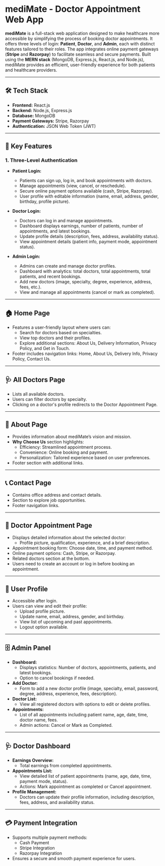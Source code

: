 # mediMate - Doctor Appointment Web App

**mediMate** is a full-stack web application designed to make healthcare more accessible by simplifying the process of booking doctor appointments. It offers three levels of login: **Patient**, **Doctor**, and **Admin**, each with distinct features tailored to their roles. The app integrates online payment gateways (**Stripe** and **Razorpay**) to facilitate seamless and secure payments. Built using the **MERN stack** (MongoDB, Express.js, React.js, and Node.js), mediMate provides an efficient, user-friendly experience for both patients and healthcare providers.

---

## 🛠️ Tech Stack

- **Frontend:** React.js  
- **Backend:** Node.js, Express.js  
- **Database:** MongoDB  
- **Payment Gateways:** Stripe, Razorpay  
- **Authentication:** JSON Web Token (JWT)  

---

## 🔑 Key Features

### 1. Three-Level Authentication

- **Patient Login:**
  - Patients can sign up, log in, and book appointments with doctors.
  - Manage appointments (view, cancel, or reschedule).
  - Secure online payment options available (cash, Stripe, Razorpay).
  - User profile with editable information (name, email, address, gender, birthday, profile picture).

- **Doctor Login:**
  - Doctors can log in and manage appointments.
  - Dashboard displays earnings, number of patients, number of appointments, and latest bookings.
  - Update profile details (description, fees, address, availability status).
  - View appointment details (patient info, payment mode, appointment status).

- **Admin Login:**
  - Admins can create and manage doctor profiles.
  - Dashboard with analytics: total doctors, total appointments, total patients, and recent bookings.
  - Add new doctors (image, specialty, degree, experience, address, fees, etc.).
  - View and manage all appointments (cancel or mark as completed).

---

## 🏠 Home Page

- Features a user-friendly layout where users can:
  - Search for doctors based on specialties.
  - View top doctors and their profiles.
  - Explore additional sections: About Us, Delivery Information, Privacy Policy, and Get in Touch.
- Footer includes navigation links: Home, About Us, Delivery Info, Privacy Policy, Contact Us.

---

## 🩺 All Doctors Page

- Lists all available doctors.
- Users can filter doctors by specialty.
- Clicking on a doctor's profile redirects to the Doctor Appointment Page.

---

## 📄 About Page

- Provides information about mediMate’s vision and mission.
- **Why Choose Us** section highlights:
  - Efficiency: Streamlined appointment process.
  - Convenience: Online booking and payment.
  - Personalization: Tailored experience based on user preferences.
- Footer section with additional links.

---

## 📞 Contact Page

- Contains office address and contact details.
- Section to explore job opportunities.
- Footer navigation links.

---

## 📅 Doctor Appointment Page

- Displays detailed information about the selected doctor:
  - Profile picture, qualification, experience, and a brief description.
- Appointment booking form: Choose date, time, and payment method.
- Online payment options: Cash, Stripe, or Razorpay.
- Related doctors section at the bottom.
- Users need to create an account or log in before booking an appointment.

---

## 👤 User Profile

- Accessible after login.
- Users can view and edit their profile:
  - Upload profile picture.
  - Update name, email, address, gender, and birthday.
  - View list of upcoming and past appointments.
  - Logout option available.

---

## 🗄️ Admin Panel

- **Dashboard:**
  - Displays statistics: Number of doctors, appointments, patients, and latest bookings.
  - Option to cancel bookings if needed.
- **Add Doctor:**
  - Form to add a new doctor profile (image, specialty, email, password, degree, address, experience, fees, description).
- **Doctor List:**
  - View all registered doctors with options to edit or delete profiles.
- **Appointments:**
  - List of all appointments including patient name, age, date, time, doctor name, fees.
  - Admin actions: Cancel or Mark as Completed.

---

## 🩺 Doctor Dashboard

- **Earnings Overview:**
  - Total earnings from completed appointments.
- **Appointments List:**
  - View detailed list of patient appointments (name, age, date, time, payment mode, status).
  - Actions: Mark appointment as completed or Cancel appointment.
- **Profile Management:**
  - Doctors can update their profile information, including description, fees, address, and availability status.

---

## 💳 Payment Integration

- Supports multiple payment methods:
  - Cash Payment
  - Stripe Integration
  - Razorpay Integration
- Ensures a secure and smooth payment experience for users.
